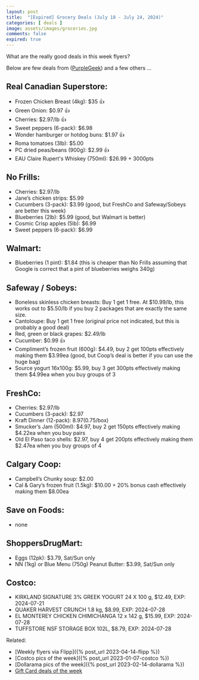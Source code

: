 ```yaml
---
layout: post
title:  "[Expired] Grocery Deals (July 18 - July 24, 2024)"
categories: [ deals ]
image: assets/images/groceries.jpg
comments: false
expired: true
---
```


What are the really good deals in this week flyers?

Below are few deals from ([PurpleGeek](https://www.reddit.com/user/PurpleGeek/)) and a few others ...

## Real Canadian Superstore:
- Frozen Chicken Breast (4kg): $35 &#128077;
- Green Onion: $0.97  &#128077;
- Cherries: $2.97/lb &#128077;
- Sweet peppers (6-pack): $6.98
- Wonder hamburger or hotdog buns: $1.97 &#128077;
- Roma tomatoes (3lb): $5.00
- PC dried peas/beans (900g): $2.99 &#128077;
- EAU Claire Rupert's Whiskey (750ml): $26.99 + 3000pts

## No Frills:
- Cherries: $2.97/lb
- Jane’s chicken strips: $5.99
- Cucumbers (3-pack): $3.99 (good, but FreshCo and Safeway/Sobeys are better this week)
- Blueberries (2lb): $5.99 (good, but Walmart is better)
- Cosmic Crisp apples (5lb): $6.99
- Sweet peppers (6-pack): $6.99

## Walmart:
- Blueberries (1 pint): $1.84 (this is cheaper than No Frills assuming that Google is correct that a pint of blueberries weighs 340g)

## Safeway / Sobeys:
- Boneless skinless chicken breasts: Buy 1 get 1 free. At $10.99/lb, this works out to $5.50/lb if you buy 2 packages that are exactly the same size.
- Cantoloupe: Buy 1 get 1 free (original price not indicated, but this is probably a good deal)
- Red, green or black grapes: $2.49/lb
- Cucumber: $0.99 &#128077;
- Compliment’s frozen fruit (600g): $4.49, buy 2 get 100pts effectively making them $3.99ea (good, but Coop’s deal is better if you can use the huge bag)
- Source yogurt 16x100g: $5.99, buy 3 get 300pts effectively making them $4.99ea when you buy groups of 3

## FreshCo:
- Cherries: $2.97/lb
- Cucumbers (3-pack): $2.97
- Kraft Dinner (12-pack): $8.97 ($0.75/box)
- Smucker’s Jam (500ml): $4.97, buy 2 get 150pts effectively making $4.22ea when you buy pairs
- Old El Paso taco shells: $2.97, buy 4 get 200pts effectively making them $2.47ea when you buy groups of 4

## Calgary Coop:
- Campbell’s Chunky soup: $2.00
- Cal & Gary’s frozen fruit (1.5kg): $10.00 + 20% bonus cash effectively making them $8.00ea

## Save on Foods:
- none

## ShoppersDrugMart:
- Eggs (12pk): $3.79, Sat/Sun only
- NN (1kg) or Blue Menu (750g) Peanut Butter: $3.99, Sat/Sun only

## Costco:
- KIRKLAND SIGNATURE 3% GREEK YOGURT 24 X 100 g, $12.49, EXP: 2024-07-21
- QUAKER HARVEST CRUNCH 1.8 kg, $8.99, EXP: 2024-07-28
- EL MONTEREY CHICKEN CHIMICHANGA 12 x 142 g, $15.99, EXP: 2024-07-28
- TUFFSTORE NSF STORAGE BOX 102L, $8.79, EXP: 2024-07-28


Related:
 - [Weekly flyers via Flipp]({% post_url 2023-04-14-flipp %})
 - [Costco pics of the week]({% post_url 2023-01-07-costco %})
 - [Dollarama pics of the week]({% post_url 2023-02-14-dollarama %})
 - [Gift Card deals of the week](https://forums.redflagdeals.com/various-retailers-gift-cards-deals-discounts-2024-2666408)

 